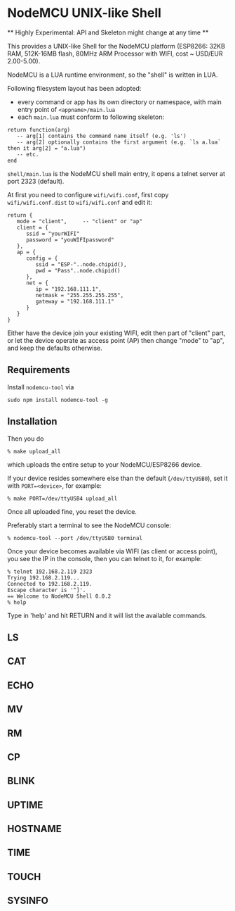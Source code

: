 # NodeMCU UNIX-like Shell

** Highly Experimental: API and Skeleton might change at any time **

This provides a UNIX-like Shell for the NodeMCU platform (ESP8266: 32KB RAM, 512K-16MB flash, 80MHz ARM Processor with WIFI, cost ~ USD/EUR 2.00-5.00).

NodeMCU is a LUA runtime environment, so the "shell" is written in LUA.

Following filesystem layout has been adopted:
- every command or app has its own directory or namespace, with main entry point of `<appname>/main.lua`
- each `main.lua` must conform to following skeleton:

```
return function(arg) 
   -- arg[1] contains the command name itself (e.g. 'ls')
   -- arg[2] optionally contains the first argument (e.g. `ls a.lua` then it arg[2] = "a.lua")
   -- etc.
end
```

`shell/main.lua` is the NodeMCU shell main entry, it opens a telnet server at port 2323 (default).

At first you need to configure `wifi/wifi.conf`, first copy `wifi/wifi.conf.dist` to `wifi/wifi.conf` and edit it:
```
return {
   mode = "client",     -- "client" or "ap"
   client = {
      ssid = "yourWIFI"
      password = "youWIFIpassword"
   },
   ap = { 
      config = {
         ssid = "ESP-"..node.chipid(),
         pwd = "Pass"..node.chipid()
      },
      net = {
         ip = "192.168.111.1",
         netmask = "255.255.255.255",
         gateway = "192.168.111.1"
      }
   }
}
```

Either have the device join your existing WIFI, edit then part of "client" part, or let the device operate as access point (AP) then change "mode" to "ap", and keep the defaults otherwise.

## Requirements
Install `nodemcu-tool` via
```
sudo npm install nodemcu-tool -g
```

## Installation
Then you do 
```
% make upload_all
```

which uploads the entire setup to your NodeMCU/ESP8266 device.

If your device resides somewhere else than the default (`/dev/ttyUSB0`), set it with `PORT=<device>`, for example:
```
% make PORT=/dev/ttyUSB4 upload_all
```

Once all uploaded fine, you reset the device.

Preferably start a terminal to see the NodeMCU console:
```
% nodemcu-tool --port /dev/ttyUSB0 terminal
```

Once your device becomes available via WIFI (as client or access point), you see the IP in the console, then you can telnet to it, for example:
```
% telnet 192.168.2.119 2323
Trying 192.168.2.119...
Connected to 192.168.2.119.
Escape character is '^]'.
== Welcome to NodeMCU Shell 0.0.2
% help
```

Type in 'help' and hit RETURN and it will list the available commands.

## LS
## CAT
## ECHO
## MV
## RM
## CP
## BLINK
## UPTIME
## HOSTNAME
## TIME
## TOUCH
## SYSINFO



